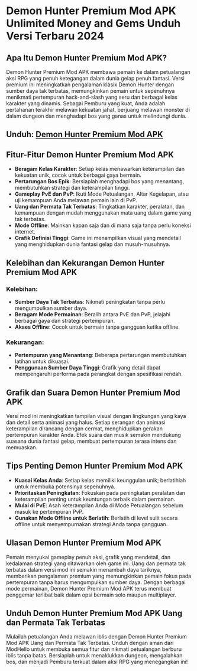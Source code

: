 # Demon Hunter Premium Mod APK Unlimited Money and Gems Unduh Versi Terbaru 2024

## Apa Itu Demon Hunter Premium Mod APK?

Demon Hunter Premium Mod APK membawa pemain ke dalam petualangan aksi RPG yang penuh ketegangan dalam dunia gelap penuh fantasi. Versi premium ini meningkatkan pengalaman klasik Demon Hunter dengan sumber daya tak terbatas, memungkinkan pemain untuk sepenuhnya menikmati pertempuran hack-and-slash yang seru dan berbagai kelas karakter yang dinamis. Sebagai Pemburu yang kuat, Anda adalah pertahanan terakhir melawan kekuatan jahat, berjuang melawan monster di dalam dungeon dan menghadapi bos yang ganas untuk melindungi dunia.

## Unduh: [Demon Hunter Premium Mod APK](https://modhello.com/demon-hunter-premium/)

## Fitur-Fitur Demon Hunter Premium Mod APK

- **Beragam Kelas Karakter**: Setiap kelas menawarkan keterampilan dan kekuatan unik, cocok untuk berbagai gaya bermain.
- **Pertarungan Bos Epik**: Bersiaplah menghadapi bos yang menantang, membutuhkan strategi dan keterampilan tinggi.
- **Gameplay PvE dan PvP**: Ikuti Mode Petualangan, Altar Kegelapan, atau uji kemampuan Anda melawan pemain lain di PvP.
- **Uang dan Permata Tak Terbatas**: Tingkatkan karakter, peralatan, dan kemampuan dengan mudah menggunakan mata uang dalam game yang tak terbatas.
- **Mode Offline**: Mainkan kapan saja dan di mana saja tanpa perlu koneksi internet.
- **Grafik Definisi Tinggi**: Game ini menampilkan visual yang mendetail yang menghidupkan dunia fantasi gelap dan musuh-musuhnya.

## Kelebihan dan Kekurangan Demon Hunter Premium Mod APK

### Kelebihan:
- **Sumber Daya Tak Terbatas**: Nikmati peningkatan tanpa perlu mengumpulkan sumber daya.
- **Beragam Mode Permainan**: Beralih antara PvE dan PvP, jelajahi berbagai gaya dan strategi pertempuran.
- **Akses Offline**: Cocok untuk bermain tanpa gangguan ketika offline.

### Kekurangan:
- **Pertempuran yang Menantang**: Beberapa pertarungan membutuhkan latihan untuk dikuasai.
- **Penggunaan Sumber Daya Tinggi**: Grafik yang detail dapat mempengaruhi performa pada perangkat dengan spesifikasi rendah.

## Grafik dan Suara Demon Hunter Premium Mod APK

Versi mod ini meningkatkan tampilan visual dengan lingkungan yang kaya dan detail serta animasi yang halus. Setiap serangan dan animasi keterampilan dirancang dengan cermat, menghidupkan gerakan pertempuran karakter Anda. Efek suara dan musik semakin mendukung suasana dunia fantasi gelap, membuat pertempuran terasa intens dan memuaskan.

## Tips Penting Demon Hunter Premium Mod APK

- **Kuasai Kelas Anda**: Setiap kelas memiliki keunggulan unik; berlatihlah untuk membuka potensinya sepenuhnya.
- **Prioritaskan Peningkatan**: Fokuskan pada peningkatan peralatan dan keterampilan penting untuk keuntungan terbaik dalam permainan.
- **Mulai di PvE**: Asah keterampilan Anda di Mode Petualangan sebelum masuk ke pertempuran PvP.
- **Gunakan Mode Offline untuk Berlatih**: Berlatih di level sulit secara offline untuk menyempurnakan strategi Anda tanpa gangguan.

## Ulasan Demon Hunter Premium Mod APK

Pemain menyukai gameplay penuh aksi, grafik yang mendetail, dan kedalaman strategi yang ditawarkan oleh game ini. Uang dan permata tak terbatas dalam versi mod ini semakin menambah daya tariknya, memberikan pengalaman premium yang memungkinkan pemain fokus pada pertempuran tanpa harus mengumpulkan sumber daya. Dengan berbagai mode permainan, Demon Hunter Premium Mod APK terus membuat penggemar terlibat baik dalam opsi bermain solo maupun multiplayer.

## Unduh Demon Hunter Premium Mod APK Uang dan Permata Tak Terbatas

Mulailah petualangan Anda melawan iblis dengan Demon Hunter Premium Mod APK Uang dan Permata Tak Terbatas. Unduh dengan aman dari ModHello untuk membuka semua fitur dan nikmati petualangan berburu iblis tanpa batas. Bersiaplah untuk menaklukkan dungeon, mengalahkan bos, dan menjadi Pemburu terkuat dalam aksi RPG yang menegangkan ini!
